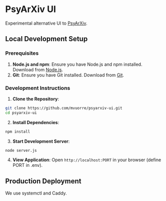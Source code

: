 # PsyArXiv UI

Experimental alternative UI to [PsyArXiv](https://osf.io/preprints/psyarxiv).

## Local Development Setup

### Prerequisites

1. **Node.js and npm**: Ensure you have Node.js and npm installed. Download from [Node.js](https://nodejs.org/).
2. **Git**: Ensure you have Git installed. Download from [Git](https://git-scm.com/).

### Development Instructions

1. **Clone the Repository**:
```sh
git clone https://github.com/mvuorre/psyarxiv-ui.git
cd psyarxiv-ui
```

2. **Install Dependencies**:
```sh
npm install
```

3. **Start Development Server**:
```sh
node server.js
```

4. **View Application**: Open `http://localhost:PORT` in your browser (define PORT in .env).

## Production Deployment

We use systemctl and Caddy.
